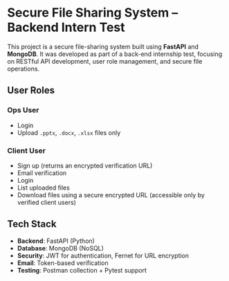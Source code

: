 
#  Secure File Sharing System – Backend Intern Test

This project is a secure file-sharing system built using **FastAPI** and **MongoDB**. It was developed as part of a back-end internship test, focusing on RESTful API development, user role management, and secure file operations.

##  User Roles

### Ops User
- Login
- Upload `.pptx`, `.docx`, `.xlsx` files only

### Client User
- Sign up (returns an encrypted verification URL)
- Email verification
- Login
- List uploaded files
- Download files using a secure encrypted URL (accessible only by verified client users)

##  Tech Stack

- **Backend**: FastAPI (Python)
- **Database**: MongoDB (NoSQL)
- **Security**: JWT for authentication, Fernet for URL encryption
- **Email**: Token-based verification
- **Testing**: Postman collection + Pytest support


